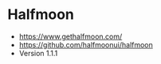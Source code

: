 # Halfmoon

- https://www.gethalfmoon.com/
- https://github.com/halfmoonui/halfmoon
- Version 1.1.1
